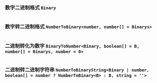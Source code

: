
### 数字二进制格式 `Binary`


``` typescript

```

			
### 数字转二进制格式 `NumberToBinary<number, number[] = Binarys>`


``` typescript

```

			
### 二进制转化为数字 `BinaryToNumber<Binary, boolean[] = B, number[] = Binarys, number = 0>`


``` typescript

```

			
### 二进制转二进制字符串 `NumberToBinaryString<Binary | number, boolean[] = number ? NumberToBinary<B> : B, string = ''>`


``` typescript

```

			